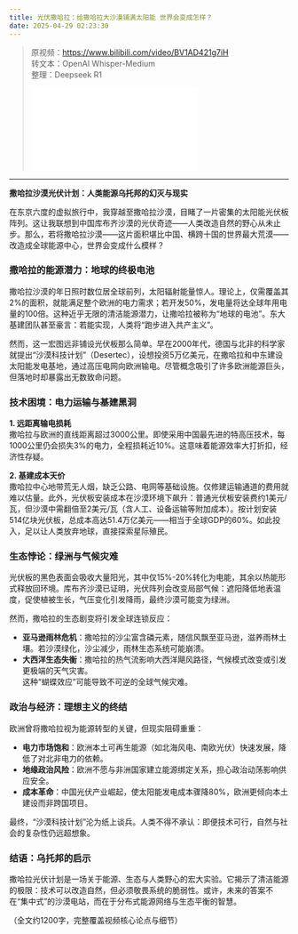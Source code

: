 ```yaml
---
title: 光伏撒哈拉：给撒哈拉大沙漠铺满太阳能 世界会变成怎样？
date: 2025-04-29 02:23:30
---
```


> 原视频：https://www.bilibili.com/video/BV1AD421g7iH<br>转文本：OpenAI Whisper-Medium<br>整理：Deepseek R1
>
> <iframe src="//player.bilibili.com/player.html?bvid=BV1AD421g7iH&autoplay=0" scrolling="no" border="0" frameborder="no" framespacing="0" allowfullscreen="true"></iframe>

---

**撒哈拉沙漠光伏计划：人类能源乌托邦的幻灭与现实**  

在东京六度的虚拟旅行中，我穿越至撒哈拉沙漠，目睹了一片密集的太阳能光伏板阵列。这让我联想到中国库布齐沙漠的光伏奇迹——人类改造自然的野心从未止步。那么，若将撒哈拉沙漠——这片面积堪比中国、横跨十国的世界最大荒漠——改造成全球能源中心，世界会变成什么模样？  

### **撒哈拉的能源潜力：地球的终极电池**  
撒哈拉沙漠的年日照时数位居全球前列，太阳辐射能量惊人。理论上，仅需覆盖其2%的面积，就能满足整个欧洲的电力需求；若开发50%，发电量将达全球年用电量的100倍。这种近乎无限的清洁能源潜力，让撒哈拉被称为“地球的电池”。东大基建团队甚至豪言：若能实现，人类将“跑步进入共产主义”。  

然而，这一宏图远非铺设光伏板那么简单。早在2000年代，德国与北非的科学家就提出“沙漠科技计划”（Desertec），设想投资5万亿美元，在撒哈拉和中东建设太阳能发电基地，通过高压电网向欧洲输电。尽管概念吸引了许多欧洲能源巨头，但落地时却暴露出无数致命问题。  

### **技术困境：电力运输与基建黑洞**  
**1. 远距离输电损耗**  
撒哈拉与欧洲的直线距离超过3000公里。即使采用中国最先进的特高压技术，每1000公里仍会损失3%的电力，全程损耗近10%。这意味着能源效率大打折扣，经济性存疑。  

**2. 基建成本天价**  
撒哈拉中心地带荒无人烟，缺乏公路、电网等基础设施。仅修建运输通道的费用就难以估量。此外，光伏板安装成本在沙漠环境下飙升：普通光伏板安装费约1美元/瓦，但沙漠中需翻倍至2美元/瓦（含人工、设备运输等附加成本）。按计划安装514亿块光伏板，总成本高达51.4万亿美元——相当于全球GDP的60%。如此投入，足以让人类放弃地球，直接探索星际殖民。  

### **生态悖论：绿洲与气候灾难**  
光伏板的黑色表面会吸收大量阳光，其中仅15%-20%转化为电能，其余以热能形式释放回环境。库布齐沙漠已证明，光伏阵列会改变局部气候：遮阳降低地表温度，促使植被生长，气压变化引发降雨，最终沙漠可能变为绿洲。  

然而，撒哈拉的生态剧变将引发全球连锁反应：  
- **亚马逊雨林危机**：撒哈拉的沙尘富含磷元素，随信风飘至亚马逊，滋养雨林土壤。若沙漠绿化，沙尘减少，雨林生态系统可能崩溃。  
- **大西洋生态失衡**：撒哈拉的热气流影响大西洋飓风路径，气候模式改变或引发更极端的天气灾害。  
这种“蝴蝶效应”可能导致不可逆的全球气候灾难。  

### **政治与经济：理想主义的终结**  
欧洲曾将撒哈拉视为能源转型的关键，但现实阻碍重重：  
- **电力市场饱和**：欧洲本土可再生能源（如北海风电、南欧光伏）快速发展，降低了对北非电力的依赖。  
- **地缘政治风险**：欧洲不愿与非洲国家建立能源绑定关系，担心政治动荡影响供应安全。  
- **成本革命**：中国光伏产业崛起，使太阳能发电成本骤降80%，欧洲更倾向本土建设而非跨国项目。  

最终，“沙漠科技计划”沦为纸上谈兵。人类不得不承认：即便技术可行，自然与社会的复杂性仍远超想象。  

### **结语：乌托邦的启示**  
撒哈拉光伏计划是一场关于能源、生态与人类野心的宏大实验。它揭示了清洁能源的极限：技术可以改造自然，但必须敬畏系统的脆弱性。或许，未来的答案不在“集中式”的沙漠电站，而在于分布式能源网络与生态平衡的智慧。  

（全文约1200字，完整覆盖视频核心论点与细节）